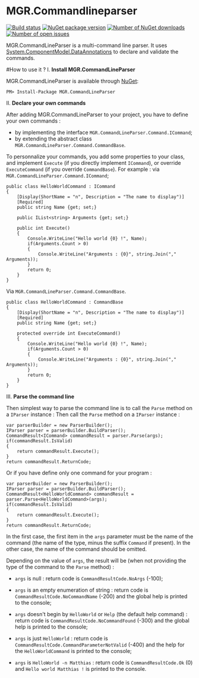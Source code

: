 MGR.Commandlineparser
=================
[![Build status][appveyor-svg]][appveyor]
[![NuGet package version][nuget-svg]][nuget]
[![Number of NuGet downloads][nugetDownload-svg]][nugetDownload]
[![Number of open issues][githubIssues-svg]][githubIssues]

MGR.CommandLineParser is a multi-command line parser. It uses [System.ComponentModel.DataAnnotations](http://msdn.microsoft.com/fr-fr/library/system.componentmodel.dataannotations.aspx) to declare and validate the commands.

#How to use it ?
I. **Install MGR.CommandLineParser**

MGR.CommandLineParser is available through [NuGet][nuget]:

    PM> Install-Package MGR.CommandLineParser

II. **Declare your own commands**

After adding MGR.CommandLineParser to your project, you have to define your own commands :

* by implementing the interface `MGR.CommandLineParser.Command.ICommand`;
* by extending the abstract class `MGR.CommandLineParser.Command.CommandBase`.

To personnalize your commands, you add some properties to your class, and implement `Execute` (if you directly implement `ICommand`), or override `ExecuteCommand` (if you override `CommandBase`).
For example :
via `MGR.CommandLineParser.Command.ICommand`;
```
public class HelloWorldCommand : ICommand
{
    [Display(ShortName = "n", Description = "The name to display")]
    [Required]
    public string Name {get; set;}

    public IList<string> Arguments {get; set;}

    public int Execute()
    {
        Console.WriteLine("Hello world {0} !", Name);
        if(Arguments.Count > 0)
        {
            Console.WriteLine("Arguments : {0}", string.Join("," Arguments));
        }
        return 0;
    }
}
```
Via `MGR.CommandLineParser.Command.CommandBase`.
```
public class HelloWorldCommand : CommandBase
{
    [Display(ShortName = "n", Description = "The name to display")]
    [Required]
    public string Name {get; set;}

    protected override int ExecuteCommand()
    {
        Console.WriteLine("Hello world {0} !", Name);
        if(Arguments.Count > 0)
        {
            Console.WriteLine("Arguments : {0}", string.Join("," Arguments));
        }
        return 0;
    }
}
```

III. **Parse the command line**

Then  simplest way to parse the command line is to call the `Parse` method on a `IParser` instance :
Then call the `Parse` method on a `IParser` instance :
```
var parserBuilder = new ParserBuilder();
IParser parser = parserBuilder.BuildParser();
CommandResult<ICommand> commandResult = parser.Parse(args);
if(commandResult.IsValid)
{
    return commandResult.Execute();
}
return commandResult.ReturnCode;
```
Or if you have define only one command for your program :
```
var parserBuilder = new ParserBuilder();
IParser parser = parserBuilder.BuildParser();
CommandResult<HelloWorldCommand> commandResult = parser.Parse<HelloWorldCommand>(args);
if(commandResult.IsValid)
{
    return commandResult.Execute();
}
return commandResult.ReturnCode;
```

In the first case, the first item in the `args` parameter must be the name of the command (the name of the type, minus the suffix `Command` if present).
In the other case, the name of the command should be omitted.

Depending on the value of `args`, the result will be (when not providing the type of the command to the `Parse` method) :

* `args` is null : return code is `CommandResultCode.NoArgs` (-100);
* `args` is an empty enumeration of string : return code is `CommandResultCode.NoCommandName` (-200) and the global help is printed to the console;
* `args` doesn't begin by `HelloWorld` or `Help` (the default help command) : return code is `CommandResultCode.NoCommandFound` (-300) and the global help is printed to the console;
* `args` is just `HelloWorld` : return code is `CommandResultCode.CommandParameterNotValid` (-400) and the help for the `HelloWorldCommand` is printed to the console;
* `args` is `HelloWorld -n Matthias` : return code is `CommandResultCode.Ok` (0) and `Hello world Matthias !` is printed to the console.


   [appveyor]: https://ci.appveyor.com/project/mgrosperrin/commandlineparser-gydv9
   [appveyor-svg]: https://ci.appveyor.com/api/projects/status/ybws3e4dtqmd7qfv?svg=true
   [nuget]: http://www.nuget.org/packages/MGR.CommandLineParser/
   [nuget-svg]: http://img.shields.io/nuget/v/MGR.CommandLineParser.svg
   [nugetDownload]: http://www.nuget.org/stats/packages/MGR.CommandLineParser?groupby=Version
   [nugetDownload-svg]: http://img.shields.io/nuget/dt/MGR.CommandLineParser.svg
   [githubIssues]: https://github.com/mgrosperrin/commandlineparser/issues
   [githubIssues-svg]: http://img.shields.io/github/issues/mgrosperrin/commandlineparser.svg